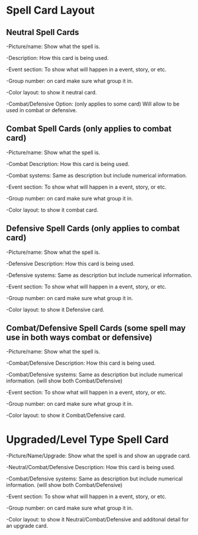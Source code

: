 # Spell Card Layout

## Neutral Spell Cards

-Picture/name: Show what the spell is.

-Description: How this card is being used.

-Event section: To show what will happen in a event, story, or etc.

-Group number: on card make sure what group it in.

-Color layout: to show it neutral card.

-Combat/Defensive Option: (only applies to some card) Will allow to be used in combat or defensive.

## Combat Spell Cards (only applies to combat card)

-Picture/name: Show what the spell is.

-Combat Description: How this card is being used.

-Combat systems: Same as description but include numerical information.

-Event section: To show what will happen in a event, story, or etc.

-Group number: on card make sure what group it in.

-Color layout: to show it combat card.

## Defensive Spell Cards (only applies to combat card)

-Picture/name: Show what the spell is.

-Defensive Description: How this card is being used.

-Defensive systems: Same as description but include numerical information.

-Event section: To show what will happen in a event, story, or etc.

-Group number: on card make sure what group it in.

-Color layout: to show it Defensive card.

## Combat/Defensive Spell Cards (some spell may use in both ways combat or defensive)

-Picture/name: Show what the spell is.

-Combat/Defensive Description: How this card is being used.

-Combat/Defensive systems: Same as description but include numerical information. (will show both 
Combat/Defensive)

-Event section: To show what will happen in a event, story, or etc.

-Group number: on card make sure what group it in.

-Color layout: to show it Combat/Defensive card.

# Upgraded/Level Type Spell Card

-Picture/Name/Upgrade: Show what the spell is and show an upgrade card.

-Neutral/Combat/Defensive Description: How this card is being used.

-Combat/Defensive systems: Same as description but include numerical information. (will show both 
Combat/Defensive)

-Event section: To show what will happen in a event, story, or etc.

-Group number: on card make sure what group it in.

-Color layout: to show it Neutral/Combat/Defensive and additonal detail for an upgrade card.
